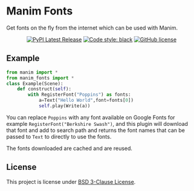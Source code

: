 # Manim Fonts

Get fonts on the fly from the internet which can be used with Manim.

<p align="center">
    <a href="https://pypi.org/project/manim-fonts/"><img src="https://img.shields.io/pypi/v/manim-fonts.svg?style=flat-square&logo=pypi" alt="PyPI Latest Release"></a>
    <a href="https://github.com/psf/black"><img src="https://img.shields.io/badge/code%20style-black-000000.svg?style=flat-square" alt="Code style: black"></a>
    <a href="https://github.com/naveen521kk/manim-fonts/blob/main/LICENSE"><img alt="GitHub license" src="https://img.shields.io/github/license/naveen521kk/manim-fonts?style=flat-square"></a>
</p>

## Example

```py
from manim import *
from manim_fonts import *
class Example(Scene):
    def construct(self):
        with RegisterFont("Poppins") as fonts:
            a=Text("Hello World",font=fonts[0])
            self.play(Write(a))
```
You can replace `Poppins` with any font available on Google Fonts for example `RegisterFont("Berkshire Swash")`, and this plugin will download that font and add to search path and returns the font names that can be passed to `Text` to directly to use the fonts.

The fonts downloaded are cached and are reused.

## License

This project is license under [BSD 3-Clause License](https://choosealicense.com/licenses/bsd-3-clause/).
